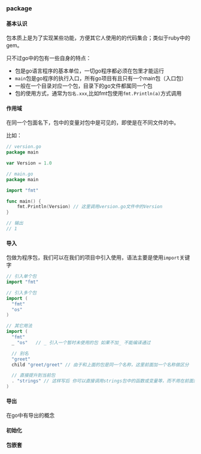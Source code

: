 ### package
#### 基本认识
包本质上是为了实现某些功能，方便其它人使用的的代码集合；类似于ruby中的gem。

只不过go中的包有一些自身的特点：
- 包是go语言程序的基本单位，一切go程序都必须在包里才能运行
- `main`包是go程序的执行入口，所有go项目有且只有一个main包（入口包）
- 一般在一个目录对应一个包，目录下的go文件都属同一个包
-  包的使用方式，通常为`包名.xxx`,比如fmt包使用`fmt.Println(a)`方式调用

#### 作用域
在同一个包面名下，包中的变量对包中是可见的，即使是在不同文件的中。

比如：
```go
// version.go
package main

var Version = 1.0
```

```go
// main.go
package main

import "fmt"

func main() {
	fmt.Println(Version) // 这里调用version.go文件中的Version
}

// 输出
// 1
```
#### 导入
包做为程序包，我们可以在我们的项目中引入使用，语法主要是使用`import`关键字
```go
// 引入单个包
import "fmt" 

// 引入多个包
import (
  "fmt"
  "os"
)

// 其它用法
import (
  "fmt"
  _ "os"   // _ 引入一个暂时未使用的包 如果不加_ 不能编译通过

  // 别名
  "greet"
  child "greet/greet" // 由于和上面的包是同一个名称，这里前面加一个名称做区分

  // 直接提升到当前包
  . "strings" // 这样写后 你可以直接调用strings包中的函数或变量等，而不用在前面加上 strings.xxx 比如可以这样写 Contains("sd", "sdb")
)
```

#### 导出
在go中有导出的概念

#### 初始化

#### 包嵌套

